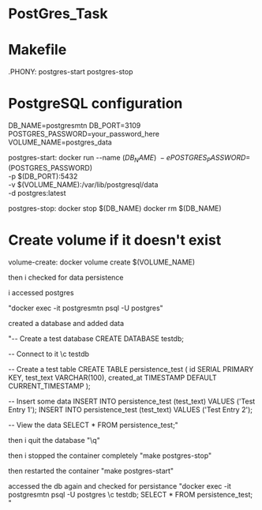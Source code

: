 # PostGres_Task
# Makefile
.PHONY: postgres-start postgres-stop

# PostgreSQL configuration
DB_NAME=postgresmtn
DB_PORT=3109
POSTGRES_PASSWORD=your_password_here
VOLUME_NAME=postgres_data

postgres-start:
	docker run --name $(DB_NAME) \
		-e POSTGRES_PASSWORD=$(POSTGRES_PASSWORD) \
		-p $(DB_PORT):5432 \
		-v $(VOLUME_NAME):/var/lib/postgresql/data \
		-d postgres:latest

postgres-stop:
	docker stop $(DB_NAME)
	docker rm $(DB_NAME)

# Create volume if it doesn't exist
volume-create:
	docker volume create $(VOLUME_NAME)




then i checked for data persistence


i accessed postgres

"docker exec -it postgresmtn psql -U postgres"

created a database and added data

"-- Create a test database
CREATE DATABASE testdb;

-- Connect to it
\c testdb

-- Create a test table
CREATE TABLE persistence_test (
    id SERIAL PRIMARY KEY,
    test_text VARCHAR(100),
    created_at TIMESTAMP DEFAULT CURRENT_TIMESTAMP
);

-- Insert some data
INSERT INTO persistence_test (test_text) VALUES ('Test Entry 1');
INSERT INTO persistence_test (test_text) VALUES ('Test Entry 2');

-- View the data
SELECT * FROM persistence_test;"


then i quit the database 
"\q"

then i stopped the container completely
"make postgres-stop"

then restarted the container
"make postgres-start"

accessed the db again and checked for persistance
"docker exec -it postgresmtn psql -U postgres
\c testdb;
SELECT * FROM persistence_test; "
